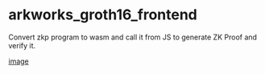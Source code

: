 # arkworks_groth16_frontend
Convert zkp program to wasm and call it from JS to generate ZK Proof and verify it.

[image](/Screenshot%202023-04-17%20at%2013.04.00.png)
